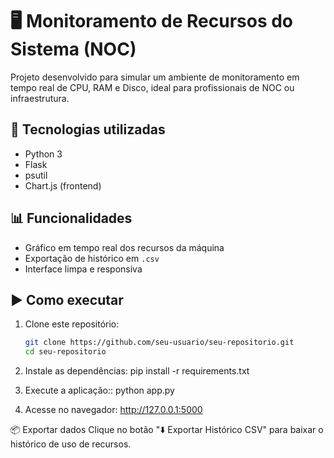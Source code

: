 # 🖥️ Monitoramento de Recursos do Sistema (NOC)

Projeto desenvolvido para simular um ambiente de monitoramento em tempo real de CPU, RAM e Disco, ideal para profissionais de NOC ou infraestrutura.

## 🚀 Tecnologias utilizadas

- Python 3
- Flask
- psutil
- Chart.js (frontend)

## 📊 Funcionalidades

- Gráfico em tempo real dos recursos da máquina
- Exportação de histórico em `.csv`
- Interface limpa e responsiva

## ▶️ Como executar

1. Clone este repositório:
   ```bash
   git clone https://github.com/seu-usuario/seu-repositorio.git
   cd seu-repositorio

2. Instale as dependências:
pip install -r requirements.txt

3. Execute a aplicação::
python app.py

4. Acesse no navegador:
http://127.0.0.1:5000


📦 Exportar dados
Clique no botão "⬇️ Exportar Histórico CSV" para baixar o histórico de uso de recursos.